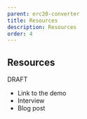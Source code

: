 ```yaml
---
parent: erc20-converter
title: Resources
description: Resources
order: 4
---
```


## Resources

DRAFT

+ Link to the demo
+ Interview
+ Blog post

